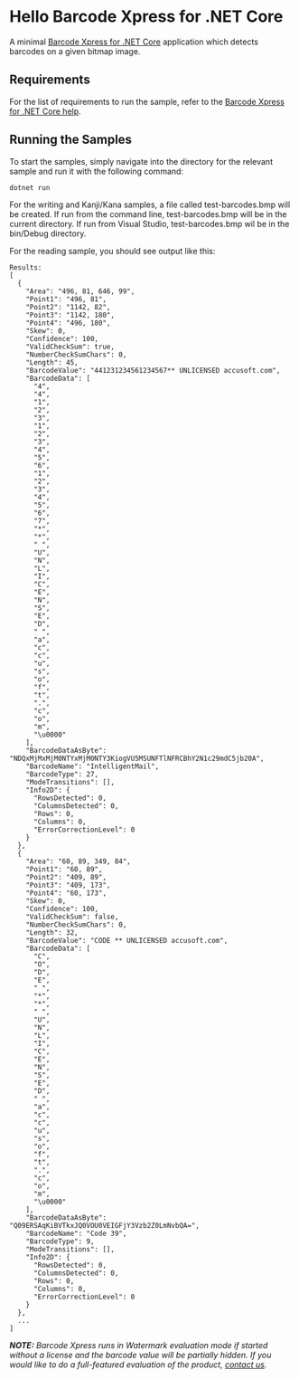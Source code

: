# Hello Barcode Xpress for .NET Core

A minimal [Barcode Xpress for .NET Core](https://www.nuget.org/packages/Accusoft.BarcodeXpress.NetCore/)
application which detects barcodes on a given bitmap image.

## Requirements

For the list of requirements to run the sample,
refer to the [Barcode Xpress for .NET Core help](https://help.accusoft.com/BarcodeXpress/latest/BxNetCore/webframe.html#system-requirements.html).

## Running the Samples

To start the samples, simply navigate into the directory for the relevant
sample and run it with the following command:

    dotnet run

For the writing and Kanji/Kana samples, a file called test-barcodes.bmp will be created.
If run from the command line, test-barcodes.bmp will be in the current directory.
If run from Visual Studio, test-barcodes.bmp wil be in the bin/Debug directory.

For the reading sample, you should see output like this:

    Results:
    [
      {
        "Area": "496, 81, 646, 99",
        "Point1": "496, 81",
        "Point2": "1142, 82",
        "Point3": "1142, 180",
        "Point4": "496, 180",
        "Skew": 0,
        "Confidence": 100,
        "ValidCheckSum": true,
        "NumberCheckSumChars": 0,
        "Length": 45,
        "BarcodeValue": "441231234561234567** UNLICENSED accusoft.com",
        "BarcodeData": [
          "4",
          "4",
          "1",
          "2",
          "3",
          "1",
          "2",
          "3",
          "4",
          "5",
          "6",
          "1",
          "2",
          "3",
          "4",
          "5",
          "6",
          "7",
          "*",
          "*",
          " ",
          "U",
          "N",
          "L",
          "I",
          "C",
          "E",
          "N",
          "S",
          "E",
          "D",
          " ",
          "a",
          "c",
          "c",
          "u",
          "s",
          "o",
          "f",
          "t",
          ".",
          "c",
          "o",
          "m",
          "\u0000"
        ],
        "BarcodeDataAsByte": "NDQxMjMxMjM0NTYxMjM0NTY3KiogVU5MSUNFTlNFRCBhY2N1c29mdC5jb20A",
        "BarcodeName": "IntelligentMail",
        "BarcodeType": 27,
        "ModeTransitions": [],
        "Info2D": {
          "RowsDetected": 0,
          "ColumnsDetected": 0,
          "Rows": 0,
          "Columns": 0,
          "ErrorCorrectionLevel": 0
        }
      },
      {
        "Area": "60, 89, 349, 84",
        "Point1": "60, 89",
        "Point2": "409, 89",
        "Point3": "409, 173",
        "Point4": "60, 173",
        "Skew": 0,
        "Confidence": 100,
        "ValidCheckSum": false,
        "NumberCheckSumChars": 0,
        "Length": 32,
        "BarcodeValue": "CODE ** UNLICENSED accusoft.com",
        "BarcodeData": [
          "C",
          "O",
          "D",
          "E",
          " ",
          "*",
          "*",
          " ",
          "U",
          "N",
          "L",
          "I",
          "C",
          "E",
          "N",
          "S",
          "E",
          "D",
          " ",
          "a",
          "c",
          "c",
          "u",
          "s",
          "o",
          "f",
          "t",
          ".",
          "c",
          "o",
          "m",
          "\u0000"
        ],
        "BarcodeDataAsByte": "Q09ERSAqKiBVTkxJQ0VOU0VEIGFjY3Vzb2Z0LmNvbQA=",
        "BarcodeName": "Code 39",
        "BarcodeType": 9,
        "ModeTransitions": [],
        "Info2D": {
          "RowsDetected": 0,
          "ColumnsDetected": 0,
          "Rows": 0,
          "Columns": 0,
          "ErrorCorrectionLevel": 0
        }
      },
      ...
    ]

_**NOTE:** Barcode Xpress runs in Watermark evaluation mode if started without
a license and the barcode value will be partially hidden. If you would like to
do a full-featured evaluation of the product, [contact us](mailto:info@accusoft.com)._
